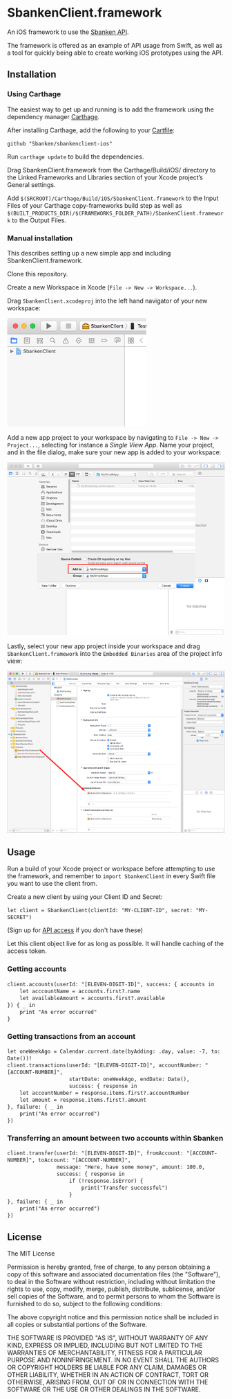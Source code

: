 # SbankenClient.framework

An iOS framework to use the [Sbanken API](https://sbanken.no/bruke/utviklerportalen/).

The framework is offered as an example of API usage from Swift, as well
as a tool for quickly being able to create working iOS prototypes using
the API.

## Installation

### Using Carthage

The easiest way to get up and running is to add the framework using the
dependency manager [Carthage](https://github.com/Carthage/Carthage).

After installing Carthage, add the following to your
[Cartfile](https://github.com/Carthage/Carthage/blob/master/Documentation/Artifacts.md#cartfile):

    github "Sbanken/sbankenclient-ios"

Run `carthage update` to build the dependencies.

Drag SbankenClient.framework from the Carthage/Build/iOS/ directory
to the Linked Frameworks and Libraries section of your Xcode project’s
General settings.

Add `$(SRCROOT)/Carthage/Build/iOS/SbankenClient.framework` to the
Input Files of your Carthage copy-frameworks build step as well as
`$(BUILT_PRODUCTS_DIR)/$(FRAMEWORKS_FOLDER_PATH)/SbankenClient.framework`
to the Output Files.

### Manual installation

This describes setting up a new simple app and including
SbankenClient.framework.

Clone this repository.

Create a new Workspace in Xcode (`File -> New -> Workspace...`).

Drag `SbankenClient.xcodeproj` into the left hand navigator of your new
workspace:

![Framework included in workspace](Docs/1-workspace-framework.png)

Add a new app project to your workspace by navigating to `File -> New ->
Project...`, selecting for instance a *Single View App*. Name your
project, and in the file dialog, make sure your new app is added to your
workspace:

![Add app project to workspace](Docs/2-add-project-to-workspace.png)

Lastly, select your new app project inside your workspace and drag
`SbankenClient.framework` into the `Embedded Binaries` area of the
project info view:

![Embedded framework in app](Docs/3-embed-framework.png)

## Usage

Run a build of your Xcode project or workspace before attempting to use
the framework, and remember to `import SbankenClient` in every Swift
file you want to use the client from.

Create a new client by using your Client ID and Secret:

    let client = SbankenClient(clientId: "MY-CLIENT-ID", secret: "MY-SECRET")

(Sign up for [API access](https://sbanken.no/bruke/utviklerportalen/) if
you don't have these)

Let this client object live for as long as possible. It will handle
caching of the access token.

### Getting accounts

    client.accounts(userId: "[ELEVEN-DIGIT-ID]", success: { accounts in
        let acccountName = accounts.first?.name
        let availableAmount = accounts.first?.available
    }) { _ in
        print "An error occurred"
    }

### Getting transactions from an account

    let oneWeekAgo = Calendar.current.date(byAdding: .day, value: -7, to: Date())!
    client.transactions(userId: "[ELEVEN-DIGIT-ID]", accountNumber: "[ACCOUNT-NUMBER]",
                        startDate: oneWeekAgo, endDate: Date(),
                        success: { response in
        let accountNumber = response.items.first?.accountNumber
        let amount = response.items.first?.amount
    }, failure: { _ in
        print("An error occurred")
    })

### Transferring an amount between two accounts within Sbanken

    client.transfer(userId: "[ELEVEN-DIGIT-ID]", fromAccount: "[ACCOUNT-NUMBER]", toAccount: "[ACCOUNT-NUMBER]",
                    message: "Here, have some money", amount: 100.0,
                    success: { response in
                        if (!response.isError) {
                            print("Transfer successful")
                        }
    }, failure: { _ in
        print("An error occurred")
    })

## License

The MIT License

Permission is hereby granted, free of charge, to any person obtaining a copy of this software and associated documentation files (the "Software"), to deal in the Software without restriction, including without limitation the rights to use, copy, modify, merge, publish, distribute, sublicense, and/or sell copies of the Software, and to permit persons to whom the Software is furnished to do so, subject to the following conditions:

The above copyright notice and this permission notice shall be included in all copies or substantial portions of the Software.

THE SOFTWARE IS PROVIDED "AS IS", WITHOUT WARRANTY OF ANY KIND, EXPRESS OR IMPLIED, INCLUDING BUT NOT LIMITED TO THE WARRANTIES OF MERCHANTABILITY, FITNESS FOR A PARTICULAR PURPOSE AND NONINFRINGEMENT. IN NO EVENT SHALL THE AUTHORS OR COPYRIGHT HOLDERS BE LIABLE FOR ANY CLAIM, DAMAGES OR OTHER LIABILITY, WHETHER IN AN ACTION OF CONTRACT, TORT OR OTHERWISE, ARISING FROM, OUT OF OR IN CONNECTION WITH THE SOFTWARE OR THE USE OR OTHER DEALINGS IN THE SOFTWARE.
